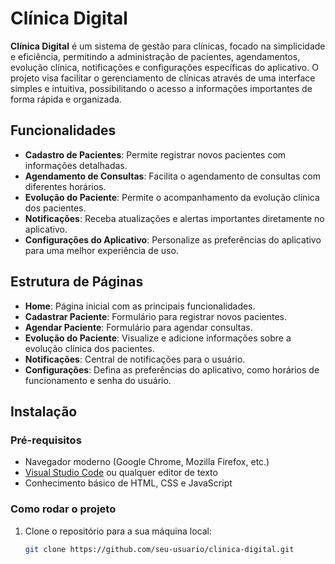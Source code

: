 # Clínica Digital

**Clínica Digital** é um sistema de gestão para clínicas, focado na simplicidade e eficiência, permitindo a administração de pacientes, agendamentos, evolução clínica, notificações e configurações específicas do aplicativo. O projeto visa facilitar o gerenciamento de clínicas através de uma interface simples e intuitiva, possibilitando o acesso a informações importantes de forma rápida e organizada.

## Funcionalidades

- **Cadastro de Pacientes**: Permite registrar novos pacientes com informações detalhadas.
- **Agendamento de Consultas**: Facilita o agendamento de consultas com diferentes horários.
- **Evolução do Paciente**: Permite o acompanhamento da evolução clínica dos pacientes.
- **Notificações**: Receba atualizações e alertas importantes diretamente no aplicativo.
- **Configurações do Aplicativo**: Personalize as preferências do aplicativo para uma melhor experiência de uso.
  
## Estrutura de Páginas

- **Home**: Página inicial com as principais funcionalidades.
- **Cadastrar Paciente**: Formulário para registrar novos pacientes.
- **Agendar Paciente**: Formulário para agendar consultas.
- **Evolução do Paciente**: Visualize e adicione informações sobre a evolução clínica dos pacientes.
- **Notificações**: Central de notificações para o usuário.
- **Configurações**: Defina as preferências do aplicativo, como horários de funcionamento e senha do usuário.

## Instalação

### Pré-requisitos

- Navegador moderno (Google Chrome, Mozilla Firefox, etc.)
- [Visual Studio Code](https://code.visualstudio.com/) ou qualquer editor de texto
- Conhecimento básico de HTML, CSS e JavaScript

### Como rodar o projeto

1. Clone o repositório para a sua máquina local:
   ```bash
   git clone https://github.com/seu-usuario/clinica-digital.git
